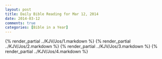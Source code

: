 ```yaml
---
layout: post
title: Daily Bible Reading for Mar 12, 2014
date: 2014-03-12
comments: true
categories: [Bible in a Year]
---
```

{% render_partial ../KJV/Jos/1.markdown %}
{% render_partial ../KJV/Jos/2.markdown %}
{% render_partial ../KJV/Jos/3.markdown %}
{% render_partial ../KJV/Jos/4.markdown %}
